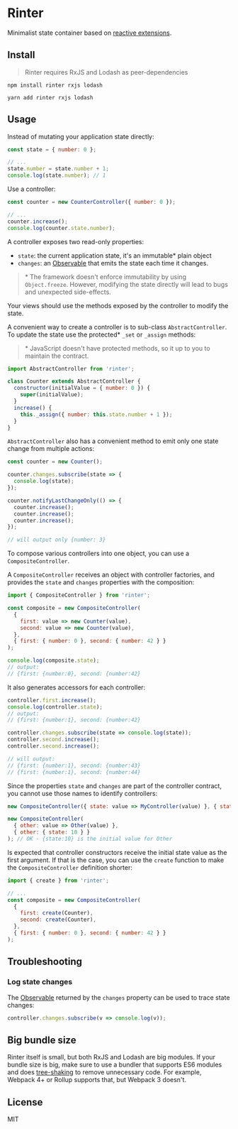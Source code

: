 # Rinter

Minimalist state container based on [reactive extensions].

## Install

> Rinter requires RxJS and Lodash as peer-dependencies

```shell
npm install rinter rxjs lodash
```

```shell
yarn add rinter rxjs lodash
```

## Usage

Instead of mutating your application state directly:

```js
const state = { number: 0 };

// ...
state.number = state.number + 1;
console.log(state.number); // 1
```

Use a controller:

```js
const counter = new CounterController({ number: 0 });

// ...
counter.increase();
console.log(counter.state.number);
```

A controller exposes two read-only properties:

- `state`: the current application state, it's an immutable\* plain object
- `changes`: an [Observable] that emits the state each time it changes.

> \* The framework doesn't enforce immutability by using `Object.freeze`.
> However, modifying the state directly will lead to bugs and unexpected
> side-effects.

Your views should use the methods exposed by the controller to modify the state.

A convenient way to create a controller is to sub-class `AbstractController`. To
update the state use the protected\* `_set` or `_assign` methods:

> \* JavaScript doesn't have protected methods, so it up to you to maintain the
> contract.

```js
import AbstractController from 'rinter';

class Counter extends AbstractController {
  constructor(initialValue = { number: 0 }) {
    super(initialValue);
  }
  increase() {
    this._assign({ number: this.state.number + 1 });
  }
}
```

`AbstractController` also has a convenient method to emit only one state change
from multiple actions:

```js
const counter = new Counter();

counter.changes.subscribe(state => {
  console.log(state);
});

counter.notifyLastChangeOnly(() => {
  counter.increase();
  counter.increase();
  counter.increase();
});

// will output only {number: 3}
```

To compose various controllers into one object, you can use a
`CompositeController`.

A `CompositeController` receives an object with controller factories, 
and provides the `state` and `changes` properties with the composition:

```js
import { CompositeController } from 'rinter';

const composite = new CompositeController(
  {
    first: value => new Counter(value),
    second: value => new Counter(value),
  },
  { first: { number: 0 }, second: { number: 42 } }
);

console.log(composite.state);
// output:
// {first: {number:0}, second: {number:42}
```

It also generates accessors for each controller:

```js
controller.first.increase();
console.log(controller.state);
// output:
// {first: {number:1}, second: {number:42}

controller.changes.subscribe(state => console.log(state));
controller.second.increase();
controller.second.increase();

// will output:
// {first: {number:1}, second: {number:43}
// {first: {number:1}, second: {number:44}
```

Since the properties `state` and `changes` are part of the controller contract,
you cannot use those names to identify controllers:

```js
new CompositeController({ state: value => MyController(value) }, { state: {} }); // ERROR! clashes with composite.state

new CompositeController(
  { other: value => Other(value) },
  { other: { state: 10 } }
); // OK - {state:10} is the initial value for Other
```

Is expected that controller constructors receive the initial state value as the
first argument. If that is the case, you can use the `create` function to make
the `CompositeController` definition shorter:

```js
import { create } from 'rinter';

// ...
const composite = new CompositeController(
  {
    first: create(Counter),
    second: create(Counter),
  },
  { first: { number: 0 }, second: { number: 42 } }
);
```

## Troubleshooting

### Log state changes

The [Observable] returned by the `changes` property can be used to trace state
changes:

```js
controller.changes.subscribe(v => console.log(v));
```

## Big bundle size

Rinter itself is small, but both RxJS and Lodash are big modules. 
If your bundle size is big, make sure to use a bundler that
supports ES6 modules and does [tree-shaking] to remove unnecessary code. For
example, Webpack 4+ or Rollup supports that, but Webpack 3 doesn't.

## License

MIT

[reactive extensions]: https://github.com/ReactiveX/rxjs
[observable]: http://reactivex.io/rxjs/class/es6/Observable.js~Observable.html
[webpack]: https://webpack.js.org
[tree-shaking]: https://webpack.js.org/guides/tree-shaking/
